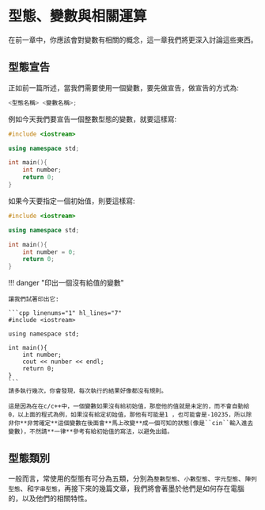 # 型態、變數與相關運算

在前一章中，你應該會對變數有相關的概念，這一章我們將更深入討論這些東西。

## 型態宣告

正如前一篇所述，當我們需要使用一個變數，要先做宣告，做宣告的方式為:
```cpp linenums="1"
<型態名稱> <變數名稱>;
```
例如今天我們要宣告一個整數型態的變數，就要這樣寫:
```cpp linenums="1" hl_lines="6"
#include <iostream>

using namespace std;

int main(){
    int number;
    return 0;
}
```

如果今天要指定一個初始值，則要這樣寫:
```cpp linenums="1" hl_lines="6"
#include <iostream>

using namespace std;

int main(){
    int number = 0;
    return 0;
}
```

!!! danger "印出一個沒有給值的變數"

    讓我們試著印出它:

    ```cpp linenums="1" hl_lines="7"
    #include <iostream>

    using namespace std;

    int main(){
        int number;
        cout << nunber << endl;
        return 0;
    }
    ```
    請多執行幾次，你會發現，每次執行的結果好像都沒有規則。

    這是因為在在c/c++中，一個變數如果沒有給初始值，那麼他的值就是未定的，而不會自動給0，以上面的程式為例，如果沒有給定初始值，那他有可能是1 ，也可能會是-10235，所以除非你**非常確定**這個變數在後面會**馬上改變**成一個可知的狀態(像是``cin``輸入進去變數)，不然請**一律**參考有給初始值的寫法，以避免出錯。

## 型態類別
一般而言，常使用的型態有可分為五類，分別為``整數型態``、``小數型態``、``字元型態``、``陣列型態``、和``字串型態``，再接下來的幾篇文章，我們將會著墨於他們是如何存在電腦的，以及他們的相關特性。
